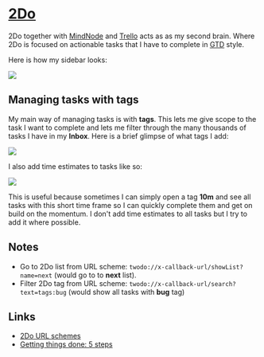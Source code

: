 # [2Do](https://www.2doapp.com/)
2Do together with [MindNode](mindnode) and [Trello](trello) acts as as my second brain. Where 2Do is focused on actionable tasks that I have to complete in [GTD](http://gettingthingsdone.com/) style.

Here is how my sidebar looks:

![](https://i.imgur.com/sNnbnzx.png)

## Managing tasks with tags
My main way of managing tasks is with __tags__. This lets me give scope to the task I want to complete and lets me filter through the many thousands of tasks I have in my __Inbox__. Here is a brief glimpse of what tags I add:

![](https://i.imgur.com/vrhSpBs.png)

I also add time estimates to tasks like so:

![](https://i.imgur.com/G9wBnIB.png)

This is useful because sometimes I can simply open a tag __10m__ and see all tasks with this short time frame so I can quickly complete them and get on build on the momentum. I don't add time estimates to all tasks but I try to add it where possible.

## Notes
- Go to 2Do list from URL scheme: `twodo://x-callback-url/showList?name=next` (would go to to __next__ list).
- Filter 2Do tag from URL scheme: `twodo://x-callback-url/search?text=tags:bug` (would show all tasks with __bug__ tag)

## Links
- [2Do URL schemes](https://www.2doapp.com/kb/article/url-schemes.html)
- [Getting things done: 5 steps](http://gettingthingsdone.com/fivesteps/)